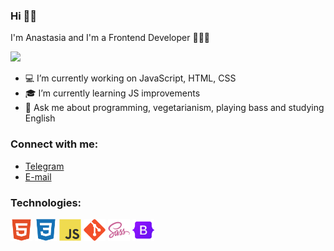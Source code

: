 ### Hi ✌🏻
I'm Anastasia and I'm a Frontend Developer 👩🏻‍💻

 <div id="header" align="start">
  <img src="https://media.tenor.com/wuNjSEtJ1dwAAAAC/funny-animals-hard-worker.gif" width="200"/>
</div>

- 💻 I’m currently working on JavaScript, HTML, CSS
- 🎓 I’m currently learning JS improvements
- 💬 Ask me about programming, vegetarianism, playing bass and studying English

### Connect with me:
- <a href="https://t.me/goncharovastacy" target="blank">Telegram</a>
- <a href="mailto:gonchar.stacy@gmail.com" target="blank">E-mail</a>

<!-- [![Top Langs](https://github-readme-stats.vercel.app/api/top-langs/?username=goncharovastacy&layout=donut)](https://github.com/anuraghazra/github-readme-stats) -->

### Technologies:
<div id=tools>
    <img src='https://github.com/devicons/devicon/blob/master/icons/html5/html5-plain.svg' width='35' alt='HTML5'/>
    <img src='https://github.com/devicons/devicon/blob/master/icons/css3/css3-plain.svg' width='35' alt='CSS3' />
    <img src='https://github.com/devicons/devicon/blob/master/icons/javascript/javascript-original.svg' width='35' alt='JavaScript' />
    <img src='https://github.com/devicons/devicon/blob/master/icons/git/git-plain.svg' width='35' alt='git' />
    <img src='https://github.com/devicons/devicon/blob/master/icons/sass/sass-original.svg' width='35' alt='sass' />
    <img src='https://github.com/devicons/devicon/blob/master/icons/bootstrap/bootstrap-original.svg' width='35' alt='bootstrap'/>
</div>  
<!--
**goncharovastacy/goncharovastacy** is a ✨ _special_ ✨ repository because its `README.md` (this file) appears on your GitHub profile.

Here are some ideas to get you started:

- 🔭 I’m currently working on HTML, CSS.
- 🌱 I’m currently learning ...
- 👯 I’m looking to collaborate on ...
- 🤔 I’m looking for help with ...
- 💬 Ask me about ...
- 📫 How to reach me: ...
- 😄 Pronouns: ...
- ⚡ Fun fact: ...
-->
